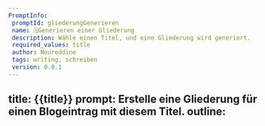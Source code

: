 ```yaml
---
PromptInfo:
 promptId: gliederungGenerieren
 name: 🗒️Generieren einer Gliederung
 description: Wähle einen Titel, und eine Gliederung wird generiert.
 required_values: title
 author: Noureddine
 tags: writing, schreiben
 version: 0.0.1
---
```

title:
{{title}}
prompt:
Erstelle eine Gliederung für einen Blogeintrag mit diesem Titel.
outline:
- 
